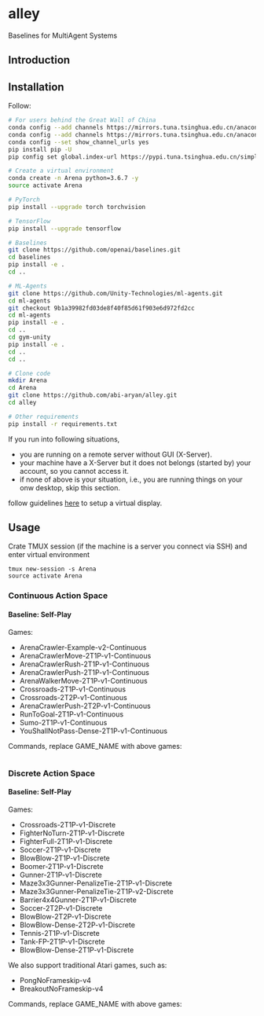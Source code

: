# alley
Baselines for MultiAgent Systems

## Introduction

## Installation

Follow:

```bash
# For users behind the Great Wall of China
conda config --add channels https://mirrors.tuna.tsinghua.edu.cn/anaconda/pkgs/free/
conda config --add channels https://mirrors.tuna.tsinghua.edu.cn/anaconda/pkgs/main/
conda config --set show_channel_urls yes
pip install pip -U
pip config set global.index-url https://pypi.tuna.tsinghua.edu.cn/simple

# Create a virtual environment
conda create -n Arena python=3.6.7 -y
source activate Arena

# PyTorch
pip install --upgrade torch torchvision

# TensorFlow
pip install --upgrade tensorflow

# Baselines
git clone https://github.com/openai/baselines.git
cd baselines
pip install -e .
cd ..

# ML-Agents
git clone https://github.com/Unity-Technologies/ml-agents.git
cd ml-agents
git checkout 9b1a39982fd03de8f40f85d61f903e6d972fd2cc
cd ml-agents
pip install -e .
cd ..
cd gym-unity
pip install -e .
cd ..
cd ..

# Clone code
mkdir Arena
cd Arena
git clone https://github.com/abi-aryan/alley.git
cd alley

# Other requirements
pip install -r requirements.txt
```

If you run into following situations,

* you are running on a remote server without GUI (X-Server).
* your machine have a X-Server but it does not belongs (started by) your account, so you cannot access it.
* if none of above is your situation, i.e., you are running things on your onw desktop, skip this section.

follow guidelines [here](https://github.com/Unity-Technologies/ml-agents/blob/master/docs/Training-on-Amazon-Web-Service.md) to setup a virtual display.

## Usage

Crate TMUX session (if the machine is a server you connect via SSH) and enter virtual environment
```
tmux new-session -s Arena
source activate Arena
```

### Continuous Action Space

#### Baseline: Self-Play

Games:
* ArenaCrawler-Example-v2-Continuous
* ArenaCrawlerMove-2T1P-v1-Continuous
* ArenaCrawlerRush-2T1P-v1-Continuous
* ArenaCrawlerPush-2T1P-v1-Continuous
* ArenaWalkerMove-2T1P-v1-Continuous
* Crossroads-2T1P-v1-Continuous
* Crossroads-2T2P-v1-Continuous
* ArenaCrawlerPush-2T2P-v1-Continuous
* RunToGoal-2T1P-v1-Continuous
* Sumo-2T1P-v1-Continuous
* YouShallNotPass-Dense-2T1P-v1-Continuous

Commands, replace GAME_NAME with above games:
```
```

### Discrete Action Space

#### Baseline: Self-Play

Games:
* Crossroads-2T1P-v1-Discrete
* FighterNoTurn-2T1P-v1-Discrete
* FighterFull-2T1P-v1-Discrete
* Soccer-2T1P-v1-Discrete
* BlowBlow-2T1P-v1-Discrete
* Boomer-2T1P-v1-Discrete
* Gunner-2T1P-v1-Discrete
* Maze3x3Gunner-PenalizeTie-2T1P-v1-Discrete
* Maze3x3Gunner-PenalizeTie-2T1P-v2-Discrete
* Barrier4x4Gunner-2T1P-v1-Discrete
* Soccer-2T2P-v1-Discrete
* BlowBlow-2T2P-v1-Discrete
* BlowBlow-Dense-2T2P-v1-Discrete
* Tennis-2T1P-v1-Discrete
* Tank-FP-2T1P-v1-Discrete
* BlowBlow-Dense-2T1P-v1-Discrete

We also support traditional Atari games, such as:
* PongNoFrameskip-v4
* BreakoutNoFrameskip-v4

Commands, replace GAME_NAME with above games:

```
```
